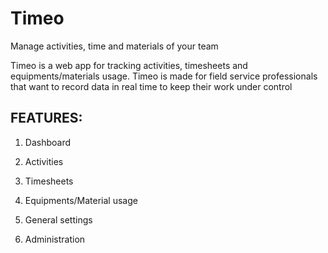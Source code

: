 # Timeo
Manage activities, time and materials of your team

Timeo is a web app for tracking activities, timesheets and equipments/materials usage. Timeo is made for field service professionals that want to record data in real time to keep their work under control

## FEATURES:

1. Dashboard

2. Activities

3. Timesheets

4. Equipments/Material usage

5. General settings

6. Administration

